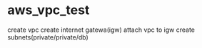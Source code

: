 # aws_vpc_test
create vpc
create internet gatewa(igw)
attach vpc to igw
create subnets(private/private/db)
